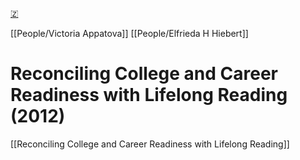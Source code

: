 [🇿](zotero://select/library/items/B5JFD6NA)

[[People/Victoria Appatova]] [[People/Elfrieda H Hiebert]] 
# Reconciling College and Career Readiness with Lifelong Reading (2012)

[[Reconciling College and Career Readiness with Lifelong Reading]]